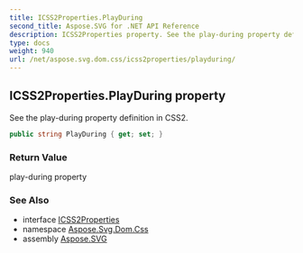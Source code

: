 ```yaml
---
title: ICSS2Properties.PlayDuring
second_title: Aspose.SVG for .NET API Reference
description: ICSS2Properties property. See the play-during property definition in CSS2
type: docs
weight: 940
url: /net/aspose.svg.dom.css/icss2properties/playduring/
---
```

## ICSS2Properties.PlayDuring property

See the play-during property definition in CSS2.

```csharp
public string PlayDuring { get; set; }
```

### Return Value

play-during property

### See Also

* interface [ICSS2Properties](../)
* namespace [Aspose.Svg.Dom.Css](../../icss2properties/)
* assembly [Aspose.SVG](../../../)
